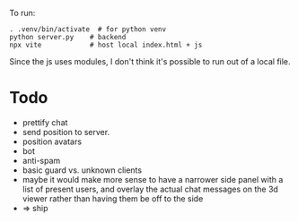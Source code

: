 To run:

	. .venv/bin/activate  # for python venv
	python server.py    # backend
	npx vite            # host local index.html + js

Since the js uses modules, I don't think it's possible to run out of a local file.

Todo
====

- prettify chat
- send position to server.
- position avatars
- bot
- anti-spam
- basic guard vs. unknown clients
- maybe it would make more sense to have a narrower side panel with a list of present users, and overlay the actual chat messages on the 3d viewer rather than having them be off to the side
- => ship

